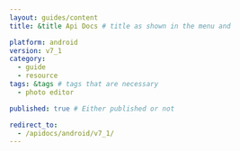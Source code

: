 ```yaml
---
layout: guides/content
title: &title Api Docs # title as shown in the menu and 

platform: android
version: v7_1
category: 
  - guide
  - resource
tags: &tags # tags that are necessary
  - photo editor 

published: true # Either published or not 

redirect_to: 
  - /apidocs/android/v7_1/
---
```

